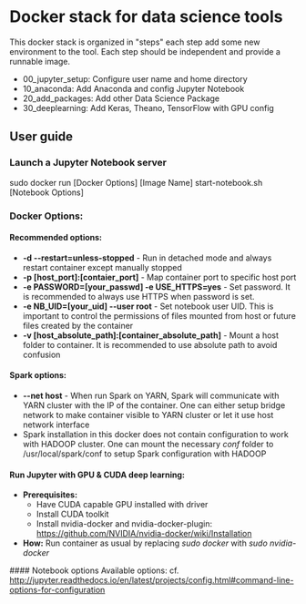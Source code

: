 # Docker stack for data science tools

This docker stack is organized in "steps" each step add some new environment to the tool. 
Each step should be independent and provide a runnable image.
* 00_jupyter_setup: Configure user name and home directory
* 10_anaconda: Add Anaconda and config Jupyter Notebook
* 20_add_packages: Add other Data Science Package
* 30_deeplearning: Add Keras, Theano, TensorFlow with GPU config

## User guide
### Launch a Jupyter Notebook server 
sudo docker run [Docker Options] [Image Name] start-notebook.sh [Notebook Options]

### Docker Options:

#### Recommended options:
* **-d --restart=unless-stopped** - Run in detached mode and always restart container except manually stopped
* **-p [host_port]:[contaier_port]** - Map container port to specific host port
* **-e PASSWORD=[your_passwd] -e USE_HTTPS=yes** - Set password. It is recommended to always use HTTPS when password is set.
* **-e NB_UID=[your_uid] --user root** - Set notebook user UID. This is important to control the permissions of files mounted from host or future files created by the container
* **-v [host_absolute_path]:[container_absolute_path]** - Mount a host folder to container. It is recommended to use absolute path to avoid confusion

#### Spark options:
* **--net host** - When run Spark on YARN, Spark will communicate with YARN cluster with the IP of the container. One can either setup bridge network to make container visible to YARN cluster or let it use host network interface
* Spark installation in this docker does not contain configuration to work with HADOOP cluster. One can mount the necessary *conf* folder to /usr/local/spark/conf to setup Spark configuration with HADOOP

#### Run Jupyter with GPU & CUDA deep learning:
* **Prerequisites:**
  * Have CUDA capable GPU installed with driver
  * Install CUDA toolkit
  * Install nvidia-docker and nvidia-docker-plugin: https://github.com/NVIDIA/nvidia-docker/wiki/Installation
* **How:** Run container as usual by replacing _sudo docker_ with _sudo nvidia-docker_

#### Notebook options
  Available options: cf. http://jupyter.readthedocs.io/en/latest/projects/config.html#command-line-options-for-configuration

